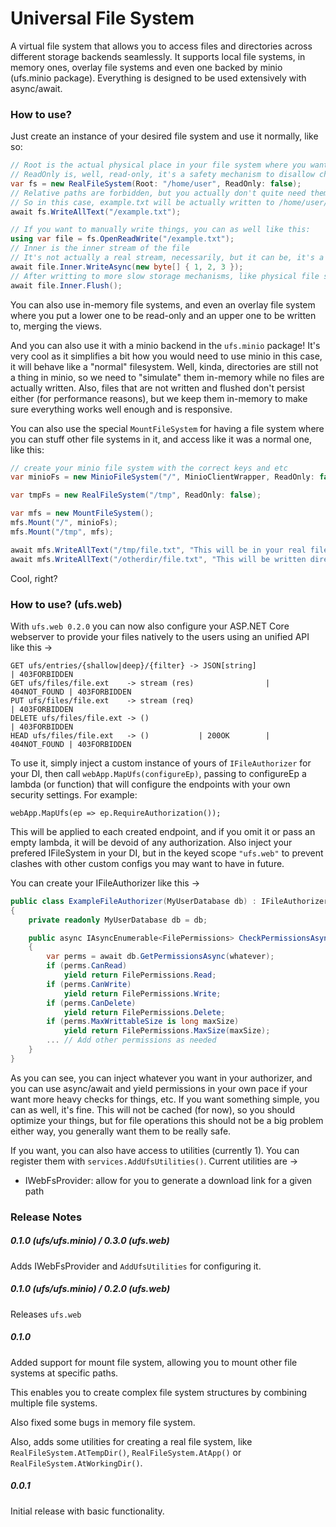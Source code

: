 
# Universal File System
A virtual file system that allows you to access files and directories across different storage backends seamlessly.
It supports local file systems, in memory ones, overlay file systems and even one backed by minio (ufs.minio package).
Everything is designed to be used extensively with async/await.

### How to use?
Just create an instance of your desired file system and use it normally, like so:
```cs
// Root is the actual physical place in your file system where you want this fs to be pointing at as his own root
// ReadOnly is, well, read-only, it's a safety mechanism to disallow changes to this fs (it's probably better to make a wrapping readonly file system later, but this should suffice for most use cases now)
var fs = new RealFileSystem(Root: "/home/user", ReadOnly: false);
// Relative paths are forbidden, but you actually don't quite need them, as this is already relative to the specified root
// So in this case, example.txt will be actually written to /home/user/example.txt, cool right?
await fs.WriteAllText("/example.txt");

// If you want to manually write things, you can as well like this:
using var file = fs.OpenReadWrite("/example.txt");
// Inner is the inner stream of the file
// It's not actually a real stream, necessarily, but it can be, it's a wrapper! And you can create your own wrappers if you desire a more tuned behavior, just make sure to implement things correctly
await file.Inner.WriteAsync(new byte[] { 1, 2, 3 });
// After writting to more slow storage mechanisms, like physical file streams or minio streams, it's important to flush your changes after, so the actual IO operations can be forwarded
await file.Inner.Flush();
```

You can also use in-memory file systems, and even an overlay file system where you put a lower one to be read-only and an upper one to be written to, merging the views.

And you can also use it with a minio backend in the `ufs.minio` package! It's very cool as it simplifies a bit how you would need to use minio in this case, it will behave like a "normal" filesystem. Well, kinda, directories are still not a thing in minio, so we need to "simulate" them in-memory while no files are actually written. Also, files that are not written and flushed don't persist either (for performance reasons), but we keep them in-memory to make sure everything works well enough and is responsive.

You can also use the special `MountFileSystem` for having a file system where you can stuff other file systems in it, and access like it was a normal one, like this:
```cs
// create your minio file system with the correct keys and etc
var minioFs = new MinioFileSystem("/", MinioClientWrapper, ReadOnly: false);

var tmpFs = new RealFileSystem("/tmp", ReadOnly: false);

var mfs = new MountFileSystem();
mfs.Mount("/", minioFs);
mfs.Mount("/tmp", mfs);

await mfs.WriteAllText("/tmp/file.txt", "This will be in your real file system!");
await mfs.WriteAllText("/otherdir/file.txt", "This will be written directly into minio!");
```
Cool, right?

### How to use? (ufs.web)
With `ufs.web 0.2.0` you can now also configure your ASP.NET Core webserver to provide your files natively to the users using an unified API like this ->
```
GET ufs/entries/{shallow|deep}/{filter} -> JSON[string]                 | 403FORBIDDEN
GET ufs/files/file.ext    -> stream (res)                | 404NOT_FOUND | 403FORBIDDEN
PUT ufs/files/file.ext    -> stream (req)                               | 403FORBIDDEN
DELETE ufs/files/file.ext -> ()                                         | 403FORBIDDEN
HEAD ufs/files/file.ext   -> ()           | 200OK        | 404NOT_FOUND | 403FORBIDDEN
```
To use it, simply inject a custom instance of yours of `IFileAuthorizer` for your DI, then call `webApp.MapUfs(configureEp)`, passing to configureEp a lambda (or function) that will configure the endpoints with your own security settings. For example:
```
webApp.MapUfs(ep => ep.RequireAuthorization());
```
This will be applied to each created endpoint, and if you omit it or pass an empty lambda, it will be devoid of any authorization.
Also inject your prefered IFileSystem in your DI, but in the keyed scope `"ufs.web"` to prevent clashes with other custom configs you may want to have in future.

You can create your IFileAuthorizer like this ->
```cs
public class ExampleFileAuthorizer(MyUserDatabase db) : IFileAuthorizer
{
    private readonly MyUserDatabase db = db;

    public async IAsyncEnumerable<FilePermissions> CheckPermissionsAsync(FsPath path, IFileSystem fs, HttpContext ctx, CancellationToken cancellationToken = default)
    {
        var perms = await db.GetPermissionsAsync(whatever);
        if (perms.CanRead)
            yield return FilePermissions.Read;
        if (perms.CanWrite)
            yield return FilePermissions.Write;
        if (perms.CanDelete)
            yield return FilePermissions.Delete;
        if (perms.MaxWrittableSize is long maxSize)
            yield return FilePermissions.MaxSize(maxSize);
        ... // Add other permissions as needed
    }
}
```
As you can see, you can inject whatever you want in your authorizer, and you can use async/await and yield permissions in your own pace if your want more heavy checks for things, etc. If you want something simple, you can as well, it's fine.
This will not be cached (for now), so you should optimize your things, but for file operations this should not be a big problem either way, you generally want them to be really safe.

If you want, you can also have access to utilities (currently 1). You can register them with `services.AddUfsUtilities()`.
Current utilities are ->
* IWebFsProvider: allow for you to generate a download link for a given path

### Release Notes
##### 0.1.0 (ufs/ufs.minio) / 0.3.0 (ufs.web)
Adds IWebFsProvider and `AddUfsUtilities` for configuring it.

##### 0.1.0 (ufs/ufs.minio) / 0.2.0 (ufs.web)
Releases `ufs.web`

##### 0.1.0
Added support for mount file system, allowing you to mount other file systems at specific paths.

This enables you to create complex file system structures by combining multiple file systems.

Also fixed some bugs in memory file system.

Also, adds some utilities for creating a real file system, like `RealFileSystem.AtTempDir()`, `RealFileSystem.AtApp()` or `RealFileSystem.AtWorkingDir()`.

##### 0.0.1
Initial release with basic functionality.

